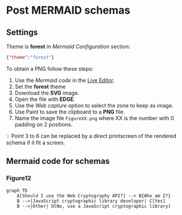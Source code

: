 # Post MERMAID schemas

## Settings

Theme is **forest** in *Mermaid Configuration* section:

```json
{"theme":"forest"}
```

To obtain a PNG follow these steps:

1. Use the *Mermaid code* in the [Live Editor](https://mermaid-js.github.io/mermaid-live-editor).
2. Set the **forest** theme
3. Download the **SVG** image.
4. Open the file with **EDGE**.
5. Use the *Web capture* option to select the zone to keep as image.
6. Use Paint to save the clipboard to a **PNG** file.
7. Name the image file `FigureXX.png` where XX is the number with 0 padding on 2 positions.

:bulb: Point 3 to 6 can be replaced by a direct printscreen of the rendered schema if it fit a screen.

## Mermaid code for schemas

### Figure12

```mermaid
graph TD
    A[Should I use the Web Cryptography API?] --> B{Who am I?}
    B -->|JavaScript cryptographic library developer| C[Yes]
    B -->|Other| D[No, use a JavaScript cryptographic library]
```
